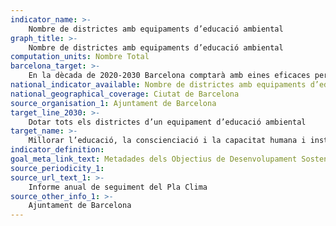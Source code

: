 ```yaml
---
indicator_name: >-
    Nombre de districtes amb equipaments d’educació ambiental
graph_title: >-
    Nombre de districtes amb equipaments d’educació ambiental
computation_units: Nombre Total
barcelona_target: >-
    En la dècada de 2020-2030 Barcelona comptarà amb eines eficaces per millorar l’educació, la sensibilització i la capacitat humana i institucional sobre mitigació, adaptació, reducció d’impactes i alerta precoç del canvi climàtic
national_indicator_available: Nombre de districtes amb equipaments d’educació ambiental
national_geographical_coverage: Ciutat de Barcelona 
source_organisation_1: Ajuntament de Barcelona
target_line_2030: >-
    Dotar tots els districtes d’un equipament d’educació ambiental
target_name: >-
    Millorar l’educació, la conscienciació i la capacitat humana i institucional en relació amb la mitigació del canvi climàtic, l’adaptació a aquest, la reducció dels efectes i l’alerta primerenca
indicator_definition:
goal_meta_link_text: Metadades dels Objectius de Desenvolupament Sostenible de les Nacions Unides (pdf 894kB)
source_periodicity_1: 
source_url_text_1: >-
    Informe anual de seguiment del Pla Clima 
source_other_info_1: >-
    Ajuntament de Barcelona
---
```

